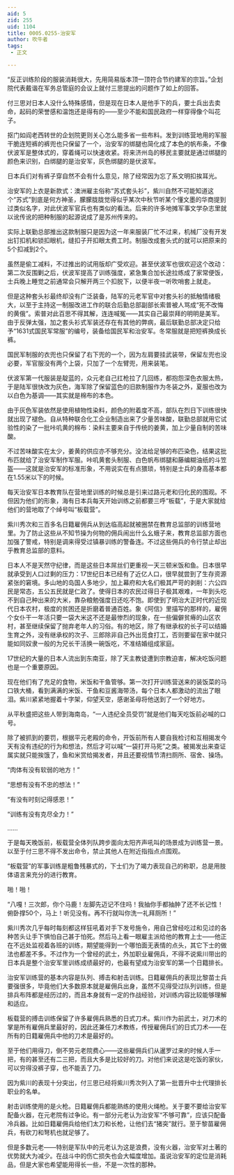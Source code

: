 ```yaml
---
aid: 5
zid: 255
uid: 1104
title: 0005.0255-治安军
author: 吹牛者
tags: 
 - 正文

---
```




  “反正训练阶段的服装消耗很大，先用简易版本顶一顶符合节约建军的宗旨。”企划院代表戴谐在军务总管庭的会议上就付三思提出的问题作了如上的回答。

  付三思对日本人没什么特殊感情，但是现在日本人是他手下的兵，要士兵出去卖命，起码的荣誉感和温饱还是得有的——至少不能和国民政府一样穿得像个叫花子。

  抠门如阎老西转世的企划院更则关心怎么能多省一些布料。发到训练营地用的军服干脆连短裤的裤兜也只保留了一个，治安军的绑腿也简化成了本色的帆布条，不像伏波军是整体式的，穿着绳可以快速收紧。将来济州岛的移民主要就是通过绑腿的颜色来识别，白绑腿的是治安军，灰色绑腿的是伏波军。

  日本兵们对有裤子穿自然不会有什么意见，除了经常因为忘了系文明扣挨耳光。

  治安军的上衣是新款式：澳洲雇主俗称“苏式套头衫”，紫川自然不可能知道这个“苏式”到底是何方神圣，朦朦胧胧觉得似乎某次中秋节听某个懂文墨的华商提到过类似名字，对此伏波军官兵也有类似的看法。后来的许多地摊军事文学杂志里就以讹传讹的把种制服的起源说成了是苏州传来的。

  实际上联勤总部推出这款制服只是因为这一年来服装厂忙不过来，机械厂没有开发出钉扣机和锁扣眼机，缝扣子开扣眼太费工时。制服改成套头式的就可以把原来的5个扣减到2个。

  虽然是偷工减料，不过推出的试用版却广受欢迎。甚至伏波军也很欢迎这个改动：第二次反围剿之后，伏波军提高了训练强度，紧急集合加长途拉练成了家常便饭，士兵晚上睡觉之前通常会只解开两三个扣脱下，以便半夜一听吹哨套上就走。

  但是这种套头衫最终却没有广泛装备，陆军的元老军官中对套头衫的抵触情绪极大，以至于主持这一制服改进工作的联合后勤总部副部长索普被人骂成“死不改悔的黄俄”。索普对此百思不得其解，连连喊冤——其实自己最崇拜的明明是美军。由于反弹太强，加之套头衫式军装还存在有其他的弊病，最后联勤总部决定只给予“1631式国民军常服”的编号，装备给国民军和治安军。冬常服就是把短裤换成长裤。

  国民军制服的衣兜也只保留了右下兜的一个，因为左肩要挂武装带，保留左兜也没必要，军官服没有两个上袋，只加了一个左臂兜，用来装笔。

  伏波军第一代服装是靛蓝的，众元老自己扛枪拉了几回练，都抱怨深色衣服太热，于是陆军很快改为灰色，海军除了保留蓝色的旧款制服作为冬装之外，夏服也改为以白色为基调——其实就是棉布的本色。

  由于灰色军装依然是使用植物性染料，颜色的附着度不高，部队在烈日下训练很快就出现了褪色。自从特种联合化工企业制造出来了少量苦味酸，联勤总部就用它试验性的染了一批咔叽黄的棉布：染料主要来自于传统的姜黄，加上少量自制的苦味酸。

  不过苦味酸实在太少，姜黄的供应亦不够充分。没法给足够的布匹染色，结果这批布匹就给了治安军制作军服。咔叽黄套头制服、白色帆布绑腿和藤编糊油纸的斗笠盔——这就是治安军的标准形象，不用说实在有点猥琐，特别是士兵的身高基本都在1.55米以下的时候。

  每天治安军日本教育队在营地里训练的时候总是引来过路元老和归化民的围观。不但因为他们的形象，海有日本兵每天开始训练之前都要三呼“板载”，于是大家就给他们的营地取了个绰号叫“板载营”。

  紫川秀次和三百多名日籍雇佣兵从到达临高起就被圈禁在教育总监部的训练营地里。为了防止这些从不知节操为何物的佣兵闹出什么幺蛾子来，教育总监部方面也加强了警戒，特别是调来得受过镇暴训练的警备连。不过这些佣兵的令行禁止却出乎教育总监部的意料。

  日本人不是天然守纪律，而是这些日本屌丝们更重视一天三顿米饭和鱼。日本很早就承受到人口过剩的压力：17世纪日本已经有了近亿人口，很早就尝到了生存资源紧张的窘境。多山地的岛国人多地少，加上幕府和大名们极其严苛的剥削：六公四民是常态，五公五民就是仁政了。使得日本的农民过得日子极其艰难，一年到头吃不到自己种出来的大米，靠杂粮勉强度日还吃不饱。即使到了明治大正时代的近现代日本农村，极度的贫困还是折磨着普通百姓。象《阿信》里描写的那样的，雇佣个女仆干一年活只要一袋大米这不还是最惨烈的现象，在一些偏僻贫瘠的山区农村，甚至继续保留了抛弃老年人的习俗。有的地区，除了有继承权的长子可以结婚生育之外，没有继承权的次子、三郎除非自己外出觅食打工，否则要留在家中就只能如同奴隶一般的为兄长干活换一碗饭吃，不准结婚组成家庭。

  17世纪的大量的日本人流出到东南亚，除了天主教徒遭到宗教迫害，解决吃饭问题也是一个重要原因。

  现在他们有了充足的食物，米饭和干鱼管够。第一次打开训练营送来的装饭菜的马口铁大桶，看到满满的米饭、干鱼和豆酱海带汤，每个日本人都激动的流出了眼泪。紫川紧紧地握着十字架，仰望天空，感谢圣母将他送到了一个好地方。

  从平秋盛把这些人带到海南岛，“一人违纪全员受罚”就是他们每天吃饭前必喊的口号。

  除了被抓到的要罚，根据平元老殿的命令，开饭前所有人要自我检讨和互相揭发今天有没有违纪的行为和想法，然后才可以喊“一袋打开马死”之类。被揭发出来查证属实就只能挨饿了，鱼和米赏给揭发者，并且还要视情节清扫厕所、宿舍、操场。

  “肉体有没有软弱的地方！”

  “思想有没有不忠的想法！”

  “有没有时刻记得感恩！”

  “训练有没有克尽全力！”

  ……

  于是每天晚饭前，板载营全体列队跨步面向太阳齐声吼叫的场景成为训练营一景。以至于付三思不得不发出命令，禁止其他人在附近指指点点围观。

  “板载营”的军事训练是粗鲁残暴式的，下士们为了竭力表现自己的称职，总是用肢体语言来充分的进行教育。

  啪！啪！

  “八嘎！三次郎，你个马鹿！左脚先迈记不住吗！我抽你手都抽肿了还不长记性！俯卧撑50个，马上！听见没有。再不行就叫你洗一礼拜厕所！”

  紫川秀次几乎每时每刻都这样狂吼着对手下发号施令，用自己曾经吃过和见过的各种苦头让手下惧怕自己甚于怕死。然后马上看一眼雇主派给他的教育上士——他正在不远处监视着各班的训练，期望能得到一个哪怕面无表情的点头，其它下士的做法也都差不多。不过作为一个曾经的武士，外加职业雇佣兵，不得不说紫川带出的日本兵是整个治安军里训练成绩最好的，也最有望成为治安军的第一个日籍排长。

  治安军训练营的基本内容是队列、搏击和射击训练。日籍雇佣兵的表现比黎苗士兵要强很多，毕竟他们大多数原本就是雇佣兵出身，虽然不见得受过队列训练，但是排兵布阵都是经历过的，而且本身就有一定的作战经验，对训练内容比较能够理解和适应。

  板载营的搏击训练保留了许多雇佣兵熟悉的日式刀术。紫川作为前武士，对刀术的掌是所有雇佣兵里最好的，因此还兼任刀术教练，传授雇佣兵们的日式刀术——在所有的日籍雇佣兵中他的刀术是最好的。

  至于他们用得刀，倒不劳元老院费心——这些雇佣兵们从暹罗过来的时候人手一把，有的甚至还有二三把，而且大多是比较好的刀。对他们来说这是吃饭的家伙，可以穷得没裤子穿，也不能丢了刀。

  因为紫川的表现十分突出，付三思已经将紫川秀次列入了第一批晋升中士代理排长职业的名单。

  射击训练使用的是火枪。日籍雇佣兵都能熟练的使用火绳枪。关于要不要给治安军配备火器，在元老院有过争论。有一部分元老认为治安军“不够可靠”，应该只配备冷兵器。比如日籍雇佣兵给他们太刀和长枪，让他们去“猪突”就行。至于黎苗雇佣兵，有砍刀和弩机也就足够了。

  但是多数元老——特别是军队中的元老认为这是浪费，没有火器，治安军对土著的优势就大为减少。在战斗中的伤亡损失也会大幅度增加。虽说治安军的定位是消耗品，但是大家也希望能用得长一些，不是一次性的那种。


